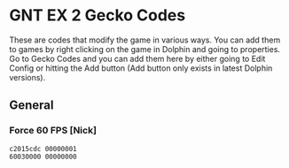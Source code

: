 # GNT EX 2 Gecko Codes

These are codes that modify the game in various ways. You can add them to games by right clicking on the game in Dolphin and going to properties. Go to Gecko Codes and you can add them here by either going to Edit Config or hitting the Add button (Add button only exists in latest Dolphin versions).

## General

### Force 60 FPS [Nick]

```hex
c2015cdc 00000001
60030000 00000000
```
